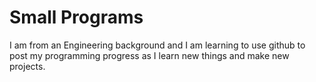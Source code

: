 # Small Programs
I am from an Engineering background and I am learning to use github to post my programming progress as I learn new things and make new projects.
